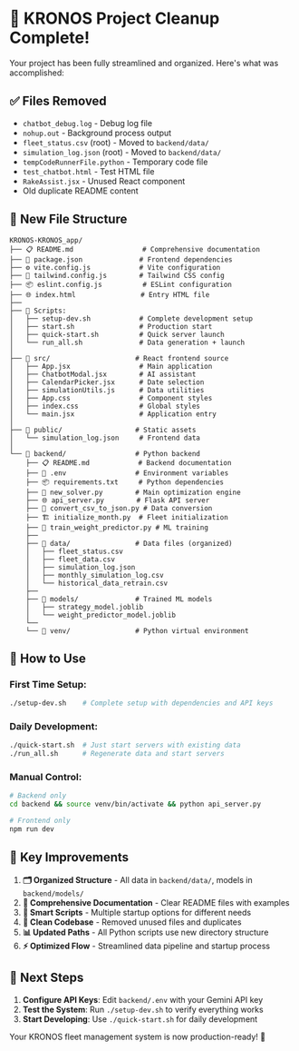 # 🎉 KRONOS Project Cleanup Complete!

Your project has been fully streamlined and organized. Here's what was accomplished:

## ✅ Files Removed

- `chatbot_debug.log` - Debug log file
- `nohup.out` - Background process output
- `fleet_status.csv` (root) - Moved to `backend/data/`
- `simulation_log.json` (root) - Moved to `backend/data/`
- `tempCodeRunnerFile.python` - Temporary code file
- `test_chatbot.html` - Test HTML file
- `RakeAssist.jsx` - Unused React component
- Old duplicate README content

## 📁 New File Structure

```
KRONOS-KRONOS_app/
├── 📋 README.md                 # Comprehensive documentation
├── 🔧 package.json              # Frontend dependencies
├── ⚙️ vite.config.js            # Vite configuration
├── 🎨 tailwind.config.js        # Tailwind CSS config
├── 📦 eslint.config.js          # ESLint configuration
├── 🌐 index.html                # Entry HTML file
├──
├── 🚀 Scripts:
│   ├── setup-dev.sh            # Complete development setup
│   ├── start.sh                # Production start
│   ├── quick-start.sh          # Quick server launch
│   └── run_all.sh              # Data generation + launch
│
├── 📁 src/                     # React frontend source
│   ├── App.jsx                 # Main application
│   ├── ChatbotModal.jsx        # AI assistant
│   ├── CalendarPicker.jsx      # Date selection
│   ├── simulationUtils.js      # Data utilities
│   ├── App.css                 # Component styles
│   ├── index.css               # Global styles
│   └── main.jsx                # Application entry
│
├── 📁 public/                  # Static assets
│   └── simulation_log.json     # Frontend data
│
└── 📁 backend/                 # Python backend
    ├── 📋 README.md            # Backend documentation
    ├── 🔐 .env                 # Environment variables
    ├── 📦 requirements.txt     # Python dependencies
    ├── 🧠 new_solver.py        # Main optimization engine
    ├── 🌐 api_server.py        # Flask API server
    ├── 🔄 convert_csv_to_json.py # Data conversion
    ├── 🏗️ initialize_month.py  # Fleet initialization
    ├── 🤖 train_weight_predictor.py # ML training
    ├──
    ├── 📁 data/                # Data files (organized)
    │   ├── fleet_status.csv
    │   ├── fleet_data.csv
    │   ├── simulation_log.json
    │   ├── monthly_simulation_log.csv
    │   └── historical_data_retrain.csv
    ├──
    ├── 📁 models/              # Trained ML models
    │   ├── strategy_model.joblib
    │   └── weight_predictor_model.joblib
    └──
    └── 📁 venv/                # Python virtual environment
```

## 🚀 How to Use

### First Time Setup:

```bash
./setup-dev.sh    # Complete setup with dependencies and API keys
```

### Daily Development:

```bash
./quick-start.sh  # Just start servers with existing data
./run_all.sh      # Regenerate data and start servers
```

### Manual Control:

```bash
# Backend only
cd backend && source venv/bin/activate && python api_server.py

# Frontend only
npm run dev
```

## 🔑 Key Improvements

1. **🗂️ Organized Structure** - All data in `backend/data/`, models in `backend/models/`
2. **📝 Comprehensive Documentation** - Clear README files with examples
3. **🔧 Smart Scripts** - Multiple startup options for different needs
4. **🧹 Clean Codebase** - Removed unused files and duplicates
5. **📊 Updated Paths** - All Python scripts use new directory structure
6. **⚡ Optimized Flow** - Streamlined data pipeline and startup process

## 🎯 Next Steps

1. **Configure API Keys**: Edit `backend/.env` with your Gemini API key
2. **Test the System**: Run `./setup-dev.sh` to verify everything works
3. **Start Developing**: Use `./quick-start.sh` for daily development

Your KRONOS fleet management system is now production-ready! 🎉
